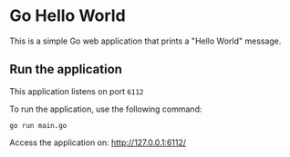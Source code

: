# Go Hello World

This is a simple Go web application that prints a "Hello World" message.

## Run the application

This application listens on port `6112`

To run the application, use the following command:
```
go run main.go 
```

Access the application on: http://127.0.0.1:6112/
